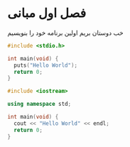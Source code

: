# فصل اول مبانی

خب دوستان بریم اولین برنامه خود را بنویسیم
```C
#include <stdio.h>

int main(void) {
  puts("Hello World");
  return 0;
}
```
```C++
#include <iostream>

using namespace std;

int main(void) {
  cout << "Hello World" << endl;
  return 0;
}
```
